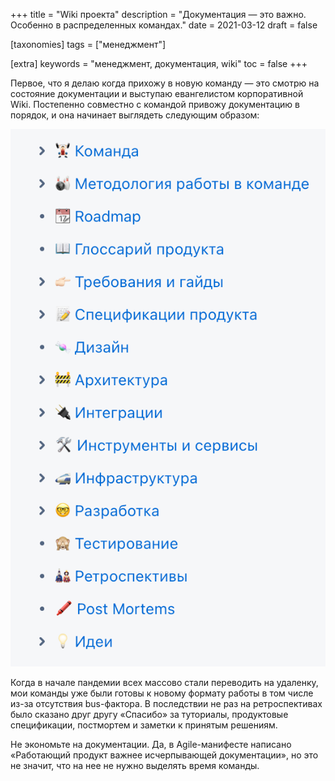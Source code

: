 +++
title = "Wiki проекта"
description = "Документация — это важно. Особенно в распределенных командах."
date = 2021-03-12
draft = false

[taxonomies]
tags = ["менеджмент"]

[extra]
keywords = "менеджмент, документация, wiki"
toc = false
+++

Первое, что я делаю когда прихожу в новую команду — это смотрю на состояние документации и выступаю
евангелистом корпоративной Wiki. Постепенно совместно с командой привожу документацию в порядок,
и она начинает выглядеть следующим образом:

![Командная база знаний](/images/wiki.png)

Когда в начале пандемии всех массово стали переводить на удаленку, мои команды уже были готовы к
новому формату работы в том числе из-за отсутствия bus-фактора. В последствии не раз на ретроспективах
было сказано друг другу «Спасибо» за туториалы, продуктовые спецификации, постмортем и заметки
к принятым решениям.

Не экономьте на документации. Да, в Agile-манифесте написано «Работающий продукт важнее
исчерпывающей документации», но это не значит, что на нее не нужно выделять время команды.
